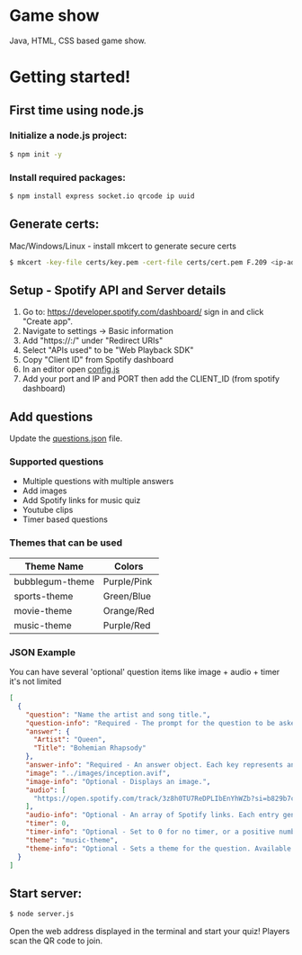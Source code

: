 # Game show
Java, HTML, CSS based game show. 

# Getting started!
## First time using node.js
### Initialize a node.js project:
```sh
$ npm init -y
```
### Install required packages:
```sh
$ npm install express socket.io qrcode ip uuid
```
## Generate certs:
Mac/Windows/Linux - install mkcert to generate secure certs
```sh
$ mkcert -key-file certs/key.pem -cert-file certs/cert.pem F.209 <ip-address>
```

## Setup - Spotify API and Server details
1. Go to: https://developer.spotify.com/dashboard/ sign in and click "Create app".
2. Navigate to settings -> Basic information
3. Add "https://<ip-address>:<port>/" under "Redirect URIs"
5. Select "APIs used" to be "Web Playback SDK"
6. Copy "Client ID" from Spotify dashboard
7. In an editor open [config.js](config.js)
8. Add your port and IP and PORT then add the CLIENT_ID (from spotify dashboard)

## Add questions
Update the [questions.json](public/questions.json) file.

### Supported questions
* Multiple questions with multiple answers
* Add images
* Add Spotify links for music quiz
* Youtube clips
* Timer based questions

### Themes that can be used
| Theme Name        | Colors        |
|-------------------|--------------|
| bubblegum-theme  | Purple/Pink  |
| sports-theme     | Green/Blue   |
| movie-theme      | Orange/Red   |
| music-theme      | Purple/Red   |

### JSON Example
You can have several 'optional' question items like image + audio + timer it's not limited

```json
[
  {
    "question": "Name the artist and song title.",
    "question-info": "Required - The prompt for the question to be asked.",
    "answer": {
      "Artist": "Queen",
      "Title": "Bohemian Rhapsody"
    },
    "answer-info": "Required - An answer object. Each key represents an input field placeholder.",
    "image": "../images/inception.avif",
    "image-info": "Optional - Displays an image.",
    "audio": [
      "https://open.spotify.com/track/3z8h0TU7ReDPLIbEnYhWZb?si=b829b7cc4c5b4f41"
    ],
    "audio-info": "Optional - An array of Spotify links. Each entry generates its own play button.",
    "timer": 0,
    "timer-info": "Optional - Set to 0 for no timer, or a positive number for a countdown in seconds.",
    "theme": "music-theme",
    "theme-info": "Optional - Sets a theme for the question. Available themes: 'bubblegum-theme' (purple/pink), 'sports-theme' (green/blue), 'movie-theme' (orange/red), 'music-theme' (purple/red)."
  }
]
```

## Start server:
```sh
$ node server.js
```

Open the web address displayed in the terminal and start your quiz!
Players scan the QR code to join.
